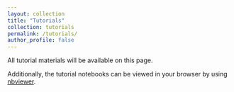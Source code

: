 ```yaml
---
layout: collection
title: "Tutorials"
collection: tutorials
permalink: /tutorials/
author_profile: false
---
```


All tutorial materials will be available on this page.

Additionally, the tutorial notebooks can be viewed in your browser by using
[nbviewer](https://nbviewer.jupyter.org/github/vistalab-technion/cs236781-tutorials/tree/master/).

